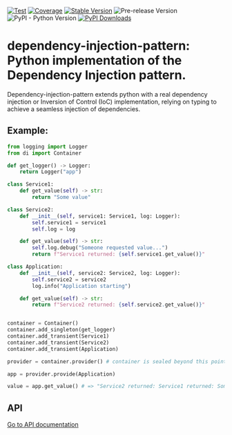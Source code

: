 [![Test](https://github.com/apmadsen/dependency-injection-pattern/actions/workflows/python-test.yml/badge.svg)](https://github.com/apmadsen/dependency-injection-pattern/actions/workflows/python-test.yml)
[![Coverage](https://github.com/apmadsen/dependency-injection-pattern/actions/workflows/python-test-coverage.yml/badge.svg)](https://github.com/apmadsen/dependency-injection-pattern/actions/workflows/python-test-coverage.yml)
[![Stable Version](https://img.shields.io/pypi/v/dependency-injection-pattern?label=stable&sort=semver&color=blue)](https://github.com/apmadsen/dependency-injection-pattern/releases)
![Pre-release Version](https://img.shields.io/github/v/release/apmadsen/dependency-injection-pattern?label=pre-release&include_prereleases&sort=semver&color=blue)
![PyPI - Python Version](https://img.shields.io/pypi/pyversions/dependency-injection-pattern)
[![PyPI Downloads](https://static.pepy.tech/badge/dependency-injection-pattern/week)](https://pepy.tech/projects/dependency-injection-pattern)

# dependency-injection-pattern: Python implementation of the Dependency Injection pattern.

Dependency-injection-pattern extends python with a real dependency injection or Inversion of Control (IoC) implementation, relying on typing to achieve a seamless injection of dependencies.

## Example:

```python
from logging import Logger
from di import Container

def get_logger() -> Logger:
    return Logger("app")

class Service1:
    def get_value(self) -> str:
        return "Some value"

class Service2:
    def __init__(self, service1: Service1, log: Logger):
        self.service1 = service1
        self.log = log

    def get_value(self) -> str:
        self.log.debug("Someone requested value...")
        return f"Service1 returned: {self.service1.get_value()}"

class Application:
    def __init__(self, service2: Service2, log: Logger):
        self.service2 = service2
        log.info("Application starting")

    def get_value(self) -> str:
        return f"Service2 returned: {self.service2.get_value()}"


container = Container()
container.add_singleton(get_logger)
container.add_transient(Service1)
container.add_transient(Service2)
container.add_transient(Application)

provider = container.provider() # container is sealed beyond this point

app = provider.provide(Application)

value = app.get_value() # => "Service2 returned: Service1 returned: Some value"
```

## API

[Go to API documentation](https://github.com/apmadsen/dependency-injection-pattern/blob/main/docs/api.md)